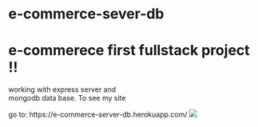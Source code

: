 # e-commerce-sever-db
<h1>e-commerece first fullstack project !!</h1>
<p>working with express server and <br>mongodb data base.
To see my site</p>
go to:
https://e-commerce-server-db.herokuapp.com/
<a href=https://e-commerce-server-db.herokuapp.com/>
<img src=https://i.ibb.co/jRSJFzJ/e-commerce-pic.png styly="border:2px inset white">
</a>
